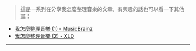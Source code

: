 > 這是一系列在分享我怎麼整理音樂的文章，有興趣的話也可以看一下其他篇：

- [我怎麼整理音樂 (1) - MusicBrainz](/how-i-organize-my-music-1-musicbrainz)
- [我怎麼整理音樂 (2) - XLD](/how-i-organize-my-music-2-xld)

---
